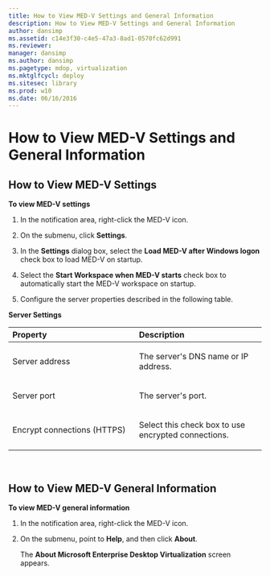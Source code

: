```yaml
---
title: How to View MED-V Settings and General Information
description: How to View MED-V Settings and General Information
author: dansimp
ms.assetid: c14e3f30-c4e5-47a3-8ad1-0570fc62d991
ms.reviewer: 
manager: dansimp
ms.author: dansimp
ms.pagetype: mdop, virtualization
ms.mktglfcycl: deploy
ms.sitesec: library
ms.prod: w10
ms.date: 06/16/2016
---
```



# How to View MED-V Settings and General Information


## How to View MED-V Settings


**To view MED-V settings**

1.  In the notification area, right-click the MED-V icon.

2.  On the submenu, click **Settings**.

3.  In the **Settings** dialog box, select the **Load MED-V after Windows logon** check box to load MED-V on startup.

4.  Select the **Start Workspace when MED-V starts** check box to automatically start the MED-V workspace on startup.

5.  Configure the server properties described in the following table.

**Server Settings**

<table>
<colgroup>
<col width="50%" />
<col width="50%" />
</colgroup>
<thead>
<tr class="header">
<th align="left">Property</th>
<th align="left">Description</th>
</tr>
</thead>
<tbody>
<tr class="odd">
<td align="left"><p>Server address</p></td>
<td align="left"><p>The server's DNS name or IP address.</p></td>
</tr>
<tr class="even">
<td align="left"><p>Server port</p></td>
<td align="left"><p>The server's port.</p></td>
</tr>
<tr class="odd">
<td align="left"><p>Encrypt connections (HTTPS)</p></td>
<td align="left"><p>Select this check box to use encrypted connections.</p></td>
</tr>
</tbody>
</table>

 

## How to View MED-V General Information


**To view MED-V general information**

1.  In the notification area, right-click the MED-V icon.

2.  On the submenu, point to **Help**, and then click **About**.

    The **About Microsoft Enterprise Desktop Virtualization** screen appears.

 

 





